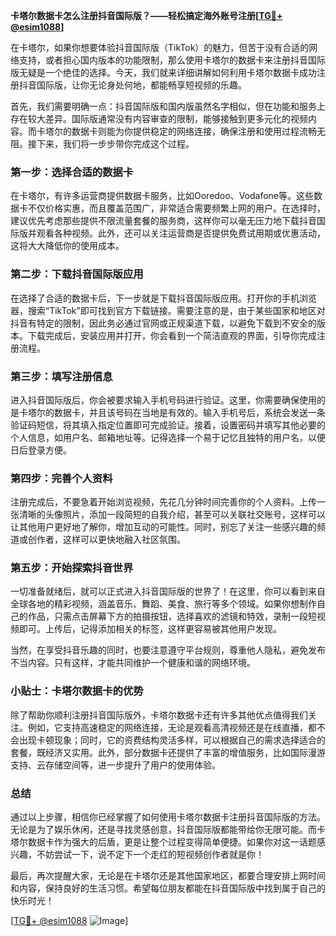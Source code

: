 **卡塔尔数据卡怎么注册抖音国际版？——轻松搞定海外账号注册[[TG💪+ @esim1088](https://t.me/s/esim1088)]**

在卡塔尔，如果你想要体验抖音国际版（TikTok）的魅力，但苦于没有合适的网络支持，或者担心国内版本的功能限制，那么使用卡塔尔的数据卡来注册抖音国际版无疑是一个绝佳的选择。今天，我们就来详细讲解如何利用卡塔尔数据卡成功注册抖音国际版，让你无论身处何地，都能畅享短视频的乐趣。

首先，我们需要明确一点：抖音国际版和国内版虽然名字相似，但在功能和服务上存在较大差异。国际版通常没有内容审查的限制，能够接触到更多元化的视频内容。而卡塔尔的数据卡则能为你提供稳定的网络连接，确保注册和使用过程流畅无阻。接下来，我们将一步步带你完成这个过程。

### 第一步：选择合适的数据卡

在卡塔尔，有许多运营商提供数据卡服务，比如Ooredoo、Vodafone等。这些数据卡不仅价格实惠，而且覆盖范围广，非常适合需要频繁上网的用户。在选择时，建议优先考虑那些提供不限流量套餐的服务商，这样你可以毫无压力地下载抖音国际版并观看各种视频。此外，还可以关注运营商是否提供免费试用期或优惠活动，这将大大降低你的使用成本。

### 第二步：下载抖音国际版应用

在选择了合适的数据卡后，下一步就是下载抖音国际版应用。打开你的手机浏览器，搜索“TikTok”即可找到官方下载链接。需要注意的是，由于某些国家和地区对抖音有特定的限制，因此务必通过官网或正规渠道下载，以避免下载到不安全的版本。下载完成后，安装应用并打开，你会看到一个简洁直观的界面，引导你完成注册流程。

### 第三步：填写注册信息

进入抖音国际版后，你会被要求输入手机号码进行验证。这里，你需要确保使用的是卡塔尔的数据卡，并且该号码在当地是有效的。输入手机号后，系统会发送一条验证码短信，将其填入指定位置即可完成验证。接着，设置密码并填写其他必要的个人信息，如用户名、邮箱地址等。记得选择一个易于记忆且独特的用户名，以便日后登录方便。

### 第四步：完善个人资料

注册完成后，不要急着开始浏览视频，先花几分钟时间完善你的个人资料。上传一张清晰的头像照片，添加一段简短的自我介绍，甚至可以关联社交账号，这样可以让其他用户更好地了解你，增加互动的可能性。同时，别忘了关注一些感兴趣的频道或创作者，这样可以更快地融入社区氛围。

### 第五步：开始探索抖音世界

一切准备就绪后，就可以正式进入抖音国际版的世界了！在这里，你可以看到来自全球各地的精彩视频，涵盖音乐、舞蹈、美食、旅行等多个领域。如果你想制作自己的作品，只需点击屏幕下方的拍摄按钮，选择喜欢的滤镜和特效，录制一段短视频即可。上传后，记得添加相关的标签，这样更容易被其他用户发现。

当然，在享受抖音乐趣的同时，也要注意遵守平台规则，尊重他人隐私，避免发布不当内容。只有这样，才能共同维护一个健康和谐的网络环境。

### 小贴士：卡塔尔数据卡的优势

除了帮助你顺利注册抖音国际版外，卡塔尔数据卡还有许多其他优点值得我们关注。例如，它支持高速稳定的网络连接，无论是观看高清视频还是在线直播，都不会出现卡顿现象；同时，它的资费结构灵活多样，可以根据自己的需求选择适合的套餐，既经济又实用。此外，部分数据卡还提供了丰富的增值服务，比如国际漫游支持、云存储空间等，进一步提升了用户的使用体验。

### 总结

通过以上步骤，相信你已经掌握了如何使用卡塔尔数据卡注册抖音国际版的方法。无论是为了娱乐休闲，还是寻找灵感创意，抖音国际版都能带给你无限可能。而卡塔尔数据卡作为强大的后盾，更是让整个过程变得简单便捷。如果你对这一话题感兴趣，不妨尝试一下，说不定下一个走红的短视频创作者就是你！

最后，再次提醒大家，无论是在卡塔尔还是其他国家地区，都要合理安排上网时间和内容，保持良好的生活习惯。希望每位朋友都能在抖音国际版中找到属于自己的快乐时光！

[[TG💪+ @esim1088](https://t.me/s/esim1088) ![Image](https://i.postimg.cc/4NQfJmqS/Snipaste-2025-05-13-00-14-12.png)]